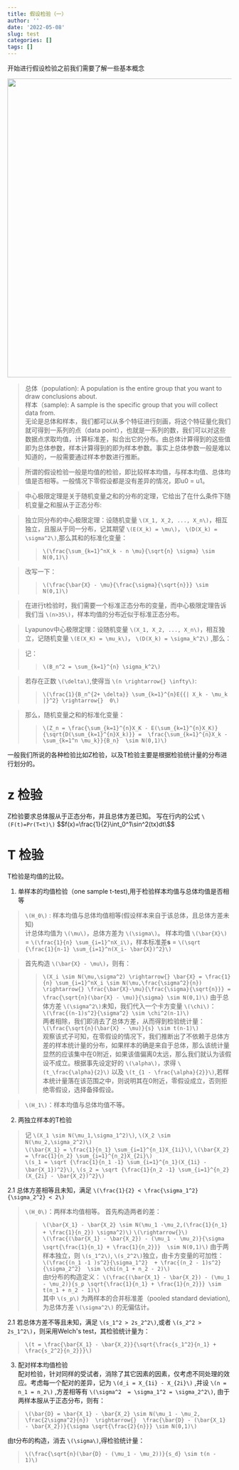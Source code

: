 ```yaml
---
title: 假设检验（一）
author: ''
date: '2022-05-08'
slug: test
categories: []
tags: []
---
```



开始进行假设检验之前我们需要了解一些基本概念

<img src="/cn/2022-05-08-test_files/figure-html/unnamed-chunk-1-1.png" width="672" />


> 总体（population): A population is the entire group that you want to draw conclusions about.    
> 样本（sample): A sample is the specific group that you will collect data from.    
> 无论是总体和样本，我们都可以从多个特征进行刻画，将这个特征量化我们就可得到一系列的点（data point），也就是一系列的数，我们可以对这些数据点求取均值，计算标准差，拟合出它的分布。由总体计算得到的这些值即为总体参数，样本计算得到的即为样本参数。事实上总体参数一般是难以知道的，一般需要通过样本参数进行推断。

> 所谓的假设检验一般是均值的检验，即比较样本均值，与样本均值、总体均值是否相等。一般情况下零假设都是没有差异的情况，即u0 = u1。

>中心极限定理是关于随机变量之和的分布的定理，它给出了在什么条件下随机变量之和服从于正态分布:

>独立同分布的中心极限定理：设随机变量 `\(X_1, X_2, ..., X_n\)`，相互独立，且服从于同一分布，记其期望 `\(E(X_k) = \mu\)`， `\(D(X_k) = \sigma^2\)`,那么其和的标准化变量：
>> `\(\frac{\sum_{k=1}^nX_k - n \mu}{\sqrt{n} \sigma} \sim N(0,1)\)` 

> 改写一下：
>> `\(\frac{\bar{X} - \mu}{\frac{\sigma}{\sqrt{n}}} \sim N(0,1)\)` 

>在进行t检验时，我们需要一个标准正态分布的变量，而中心极限定理告诉我们当 `\(n>35\)`，样本均值的分布近似于标准正态分布。 

>Lyapunov中心极限定理：设随机变量 `\(X_1, X_2, ..., X_n\)`，相互独立，记随机变量 `\(E(X_K) = \mu_k\)`， `\(D(X_k) = \sigma_k^2\)` ,那么：

>记：
>> `\(B_n^2 = \sum_{k=1}^{n} \sigma_k^2\)`

> 若存在正数 `\(\delta\)`,使得当 `\(n \rightarrow{} \infty\)`:
>> `\(\frac{1}{B_n^{2+ \delta}} \sum_{k=1}^{n}E{{| X_k - \mu_k |}^2} \rightarrow{}  0\)`

>那么，随机变量之和的标准化变量：
>> `\(Z_n = \frac{\sum_{k=1}^{n}X_K - E(\sum_{k=1}^{n}X_K)}{\sqrt{D(\sum_{k=1}^{n}X_k)}} =  \frac{\sum_{k=1}^{n}X_k - \sum_{k=1^n \mu_k}}{B_n}  \sim N(0,1)\)`




一般我们所说的各种检验比如Z检验，以及T检验主要是根据检验统计量的分布进行划分的。
# z 检验
Z检验要求总体服从于正态分布，并且总体方差已知。
写在行内的公式 `\(F(t)=Pr(T<t)\)`
\$$f(x)=\frac{1}{2}\int_0^1\sin^2(tx)dt\$$


# T 检验
T检验是均值的比较。

1. 单样本的均值检验（one sample t-test),用于检验样本均值与总体均值是否相等
> `\(H_0\)` : 样本均值与总体均值相等(假设样本来自于该总体，且总体方差未知)    
> 计总体均值为 `\(\mu\)`，总体方差为 `\(\sigma\)`。
样本均值 `\(\bar{X}\)` = `\(\frac{1}{n} \sum_{i=1}^nX_i\)`，样本标准差**s** = `\(\sqrt {\frac{1}{n-1} \sum_{i=1}^n(X_i- \bar{X})^2}\)`

> 首先构造 `\(\bar{X} - \mu\)`，则有：
>> `\(X_i \sim N(\mu,\sigma^2) \rightarrow{} \bar{X} = \frac{1}{n} \sum_{i=1}^nX_i \sim N(\mu,\frac{\sigma^2}{n}) \rightarrow{} \frac{\bar{X}-\mu}{\frac{\sigma}{\sqrt{n}}} = \frac{\sqrt{n}(\bar{X} - \mu)}{\sigma} \sim N(0,1)\)`
>由于总体方差 `\(\sigma^2\)`未知，我们代入一个卡方变量 `\(\chi\)`：  
>> `\(\frac{(n-1)s^2}{\sigma^2} \sim \chi^2(n-1)\)`  
>两者相除，我们即消去了总体方差，从而得到检验统计量：  
`\(\frac{\sqrt{n}(\bar{X} - \mu)}{s} \sim t(n-1)\)`  
> 观察该式子可知，在零假设的情况下，我们推断出了不依赖于总体方差的样本统计量的分布，如果样本的确是来自于总体，那么该统计量显然的应该集中在0附近，如果该值偏离0太远，那么我们就认为该假设不成立。根据事先设定好的 `\(\alpha\)`，求得 `\(t_\frac{\alpha}{2}\)` 以及 `\(t_{1 - \frac{\alpha}{2}}\)`,若样本统计量落在该范围之中，则说明其在0附近，零假设成立，否则拒绝零假设，选择备择假设。

> `\(H_1\)`：样本均值与总体均值不等。

2. 两独立样本的T检验  
> 记 `\(X_1 \sim N(\mu_1,\sigma_1^2)\)`, `\(X_2 \sim N(\mu_2,\sigma_2^2)\)`  
> `\(\bar{X_1} = \frac{1}{n_1} \sum_{i=1}^{n_1}X_{1i}\)`, `\(\bar{X_2} = \frac{1}{n_2} \sum_{i=1}^{n_2}X_{2i}\)`     
> `\(s_1 = \sqrt {\frac{1}{n_1 -1} \sum_{i=1}^{n_1}(X_{1i} - \bar{X_1})^2}\)`, `\(s_2 = \sqrt {\frac{1}{n_2 -1} \sum_{i=1}^{n_2}(X_{2i} - \bar{X_2})^2}\)`

2.1 总体方差相等且未知，满足 `\(\frac{1}{2} < \frac{\sigma_1^2}{\sigma_2^2} < 2\)`  
> `\(H_0\)`：两样本均值相等。
> 首先构造两者的差：
>> `\(\bar{X_1} - \bar{X_2} \sim N(\mu_1 -\mu_2,(\frac{1}{n_1} + \frac{1}{n_2}) \sigma^2)\)`  `\(\rightarrow{}\)`  
`\(\frac{(\bar{X_1} - \bar{X_2}) - (\mu_1 - \mu_2)}{\sigma \sqrt{\frac{1}{n_1} + \frac{1}{n_2}}}  \sim N(0,1)\)`
> 由于两样本独立，则 `\(s_1^2\)`, `\(s_2^2\)`独立，由卡方变量的可加性：  
>>  `\(\frac{(n_1 -1 )s^2}{\sigma_1^2}  + \frac{(n_2 - 1)s^2}{\sigma_2^2}  \sim \chi(n_1 + n_2 - 2)\)`  
> 由t分布的构造定义：
>> `\(\frac{(\bar{X_1} - \bar{X_2}) - (\mu_1 - \mu_2)}{s_p \sqrt{\frac{1}{n_1} + \frac{1}{n_2}}} \sim t(n_1 + n_2 - 1)\)`  
>其中 `\(s_p\)` 为两样本的合并标准差（pooled standard deviation), 为总体方差 `\(\sigma^2\)` 的无偏估计。

2.1 若总体方差不等且未知，满足 `\(s_1^2 > 2s_2^2\)`,或者 `\(s_2^2 > 2s_1^2\)`，则采用Welch's test，其检验统计量为：
> `\(t = \frac{\bar{X_1} - \bar{X_2}}{\sqrt{\frac{s_1^2}{n_1} + \frac{s_2^2}{n_2}}}\)`   

3. 配对样本均值检验   
配对检验，针对同样的受试者，消除了其它因素的因素，仅考虑不同处理的效应。考虑每一个配对的差异，记为 `\(d_i = X_{1i} - X_{2i}\)` ,并设 `\(n = n_1 = n_2\)` ,方差相等有 `\(\sigma^2  = \sigma_1^2 = \sigma_2^2\)`, 由于两样本服从于正态分布，则有：
> `\(\bar{D} = \bar{X_1} - \bar{X_2} \sim N(\mu_1 - \mu_2, \frac{2\sigma^2}{n})  \rightarrow{}  \frac{\bar{D} - (\bar{X_1} - \bar{X_2})}{\sigma \sqrt{\frac{2}{n}}} \sim N(0,1)\)` 

由t分布的构造，消去 `\(\sigma\)`,得检验统计量：
> `\(\frac{\sqrt{n}(\bar{D} - (\mu_1 - \mu_2))}{s_d} \sim t(n - 1)\)`

